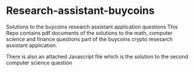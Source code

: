 # Research-assistant-buycoins
Solutions to the buycoins research assistant application questions
This Repo contains pdf documents of the solutions to the math, computer science and finance questions part of the buycoins crypto resesarch assistant application.

There is also an attached Javascript file which is the solution to the second computer science question
